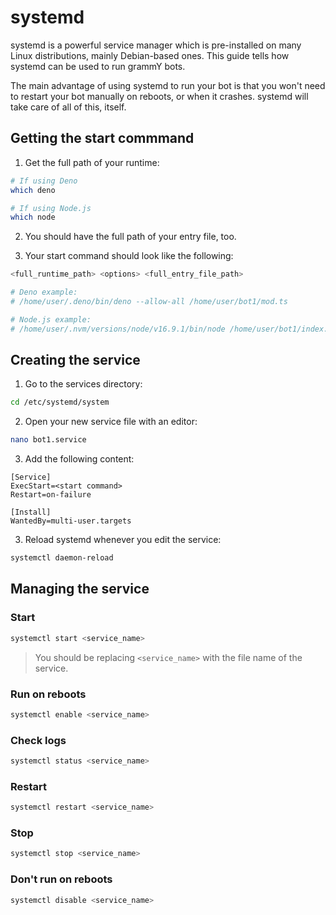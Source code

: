 # systemd

systemd is a powerful service manager which is pre-installed on many Linux
distributions, mainly Debian-based ones. This guide tells how systemd can be
used to run grammY bots.

The main advantage of using systemd to run your bot is that you won't need to
restart your bot manually on reboots, or when it crashes. systemd will take care
of all of this, itself.

## Getting the start commmand

1. Get the full path of your runtime:

```bash
# If using Deno
which deno

# If using Node.js
which node
```

2. You should have the full path of your entry file, too.

3. Your start command should look like the following:

```bash
<full_runtime_path> <options> <full_entry_file_path>

# Deno example:
# /home/user/.deno/bin/deno --allow-all /home/user/bot1/mod.ts

# Node.js example:
# /home/user/.nvm/versions/node/v16.9.1/bin/node /home/user/bot1/index.js
```

## Creating the service

1. Go to the services directory:

```bash
cd /etc/systemd/system
```

2. Open your new service file with an editor:

```bash
nano bot1.service
```

3. Add the following content:

```text
[Service]
ExecStart=<start command>
Restart=on-failure

[Install]
WantedBy=multi-user.targets
```

3. Reload systemd whenever you edit the service:

```bash
systemctl daemon-reload
```

## Managing the service

### Start

```bash
systemctl start <service_name>
```

> You should be replacing `<service_name>` with the file name of the service.

### Run on reboots

```bash
systemctl enable <service_name>
```

### Check logs

```bash
systemctl status <service_name>
```

### Restart

```bash
systemctl restart <service_name>
```

### Stop

```bash
systemctl stop <service_name>
```

### Don't run on reboots

```bash
systemctl disable <service_name>
```
